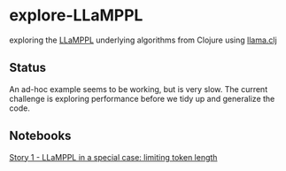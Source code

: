 # explore-LLaMPPL

exploring the [LLaMPPL](https://arxiv.org/abs/2306.03081) underlying algorithms from Clojure using [llama.clj](https://github.com/phronmophobic/llama.clj)


## Status
An ad-hoc example seems to be working, but is very slow.
The current challenge is exploring performance before we tidy up and generalize the code.

## Notebooks

[Story 1 - LLaMPPL in a special case: limiting token length](daslu.github.io/explore-LLamPPL/story1.html)
